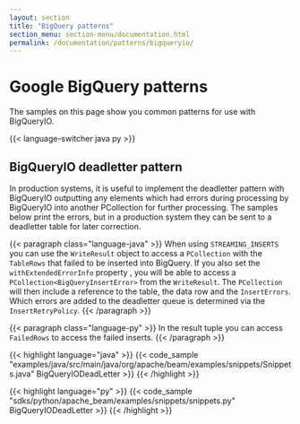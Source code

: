 ```yaml
---
layout: section
title: "BigQuery patterns"
section_menu: section-menu/documentation.html
permalink: /documentation/patterns/bigqueryio/
---
```


<!--
Licensed under the Apache License, Version 2.0 (the "License");
you may not use this file except in compliance with the License.
You may obtain a copy of the License at

http://www.apache.org/licenses/LICENSE-2.0

Unless required by applicable law or agreed to in writing, software
distributed under the License is distributed on an "AS IS" BASIS,
WITHOUT WARRANTIES OR CONDITIONS OF ANY KIND, either express or implied.
See the License for the specific language governing permissions and
limitations under the License.
-->

# Google BigQuery patterns

The samples on this page show you common patterns for use with BigQueryIO.

{{< language-switcher java py >}}

## BigQueryIO deadletter pattern

In production systems, it is useful to implement the deadletter pattern with BigQueryIO outputting any elements which had errors during processing by BigQueryIO into another PCollection for further processing.
The samples below print the errors, but in a production system they can be sent to a deadletter table for later correction.

{{< paragraph class="language-java" >}}
When using `STREAMING_INSERTS` you can use the `WriteResult` object to access a `PCollection` with the `TableRows` that failed to be inserted into BigQuery.
If you also set the `withExtendedErrorInfo` property , you will be able to access a `PCollection<BigQueryInsertError>` from the `WriteResult`. The `PCollection` will then include a reference to the table, the data row and the `InsertErrors`. Which errors are added to the deadletter queue is determined via the `InsertRetryPolicy`.
{{< /paragraph >}}

{{< paragraph class="language-py" >}}
In the result tuple you can access `FailedRows` to access the failed inserts.
{{< /paragraph >}}

{{< highlight language="java" >}}
{{< code_sample "examples/java/src/main/java/org/apache/beam/examples/snippets/Snippets.java" BigQueryIODeadLetter >}}
{{< /highlight >}}

{{< highlight language="py" >}}
{{< code_sample "sdks/python/apache_beam/examples/snippets/snippets.py" BigQueryIODeadLetter >}}
{{< /highlight >}}
